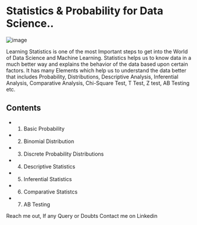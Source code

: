# Statistics & Probability for Data Science..

![image](https://wpforms.com/wp-content/uploads/2019/02/online-business-statistics.jpg)

Learning Statistics is one of the most Important steps to get into the World of Data Science and Machine Learning. Statistics helps us to know data in a much better way and explains the behavior of the data based upon certain factors. It has many Elements which help us to understand the data better that includes Probability, Distributions, Descriptive Analysis, Inferential Analysis, Comparative Analysis, Chi-Square Test, T Test, Z test, AB Testing etc.

## Contents

* 1. Basic Probability
* 2. Binomial Distribution
* 3. Discrete Probability Distributions
* 4. Descriptive Statistics
* 5. Inferential Statistics
* 6. Comparative Statistcs
* 7. AB Testing

Reach me out, If any Query or Doubts
Contact me on Linkedin
